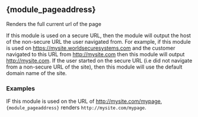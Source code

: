## {module_pageaddress}

Renders the full current url of the page

If this module is used on a secure URL, then the module will output the host of the non-secure URL the user navigated from. For example, if this module is used on https://mysite.worldsecuresystems.com and the customer navigated to this URL from http://mysite.com then this module will output http://mysite.com. If the user started on the secure URL (i.e did not navigate from a non-secure URL of the site), then this module will use the default domain name of the site.

### Examples

IF this module is used on the URL of http://mysite.com/mypage, `{module_pageaddress}` renders `http://mysite.com/mypage`.
